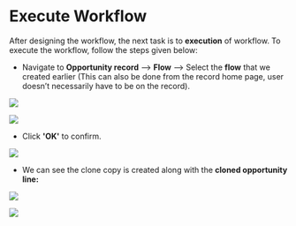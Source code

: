 # Execute Workflow

After designing the workflow, the next task is to **execution** of workflow. To execute the workflow, follow the steps given below:

* Navigate to **Opportunity record** --> **Flow** --> Select the **flow** that we created earlier (This can also be done from the record home page, user doesn’t necessarily have to be on the record).

![](../../../../.gitbook/assets/Flow\_1.png)

![](../../../../.gitbook/assets/Flow\_2.png)

* Click **'OK'** to confirm.

![](../../../../.gitbook/assets/Flow\_3.png)

* We can see the clone copy is created along with the **cloned opportunity line:**

![](<../../../../.gitbook/assets/Flow\_4 (2).png>)

![](../../../../.gitbook/assets/Flow\_5.png)
